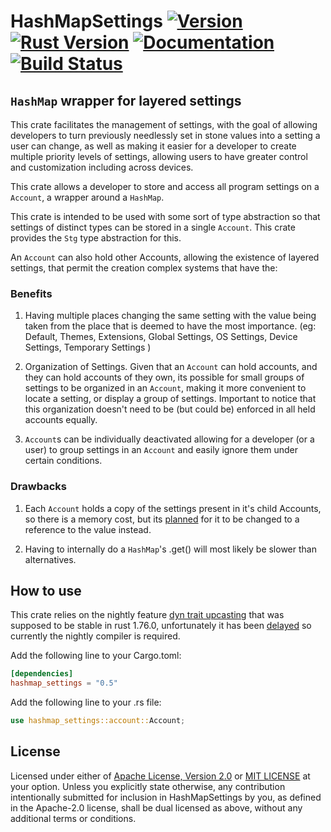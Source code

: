 # HashMapSettings [![Version]][Crates.io] [![Rust Version]][Nightly] [![Documentation]][Docs.rs] [![Build Status]][Actions]

[Version]: https://img.shields.io/crates/v/hashmap_settings.svg
[Crates.io]: https://crates.io/crates/hashmap_settings
[Documentation]: https://img.shields.io/docsrs/hashmap_settings/latest
[Docs.rs]: https://docs.rs/hashmap_settings
[Build Status]: https://img.shields.io/github/actions/workflow/status/OxidizedLoop/HashMapSettings/rust.yml
[Actions]: https://github.com/OxidizedLoop/HashMapSettings/actions
[Rust Version]: https://img.shields.io/badge/rust-nightly-lightgray.svg
[Nightly]: https://github.com/rust-lang/rust/issues/65991

## `HashMap` wrapper for layered settings

This crate facilitates the management of settings, with the goal of allowing developers to turn previously needlessly set in stone
values into a setting a user can change, as well as making it easier for a developer to create multiple priority levels of settings,
allowing users to have greater control and customization including across devices.

This crate allows a developer to store and access all program settings on a `Account`,
a wrapper around a `HashMap`.

This crate is intended to be used with some sort of type abstraction so that settings of distinct types can be stored in
a single `Account`. This crate provides the `Stg` type abstraction for this.

An `Account` can also hold other Accounts, allowing the existence of layered settings,
that permit the creation complex systems that have the:

### Benefits

1. Having multiple places changing the same setting with the value being taken from the place that is deemed
to have the most importance.
(eg: Default, Themes, Extensions, Global Settings, OS Settings, Device Settings, Temporary Settings )

2. Organization of Settings. Given that an `Account` can hold accounts, and they can hold accounts of they own, its possible for
small groups of settings to be organized in an `Account`, making it more convenient to locate a setting, or display a group of settings.
Important to notice that this organization doesn't need to be (but could be) enforced in all held accounts equally.

3. `Account`s can be individually deactivated allowing for a developer (or a user)
to group settings in an `Account` and easily ignore them under certain conditions.

### Drawbacks

1. Each `Account` holds a copy of the settings present in it's child Accounts, so there is a memory cost, but its
[planned](https://github.com/OxidizedLoop/HashMapSettings/issues/28) for it to be changed to a reference to the value instead.

2. Having to internally do a `HashMap`'s .get() will most likely be slower than alternatives.

## How to use

This crate relies on the nightly feature [dyn trait upcasting](https://github.com/rust-lang/rust/issues/65991)
that was supposed to be stable in rust 1.76.0, unfortunately it has been [delayed](https://github.com/rust-lang/rust/pull/120233)
so currently the nightly compiler is required.

Add the following line to your Cargo.toml:

```toml
[dependencies]
hashmap_settings = "0.5"
```

Add the following line to your .rs file:

```rust
use hashmap_settings::account::Account;
```

## License

Licensed under either of [Apache License, Version 2.0](LICENSE-APACHE) or [MIT LICENSE](LICENSE-MIT) at your option.
Unless you explicitly state otherwise, any contribution intentionally submitted for inclusion in HashMapSettings by you, as defined in the Apache-2.0 license, shall be dual licensed as above, without any additional terms or conditions.
